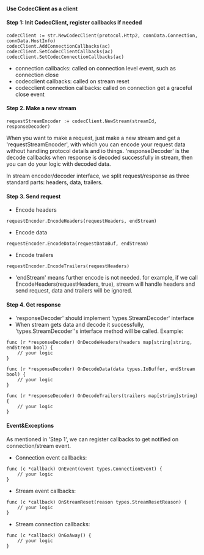 #### Use CodecClient as a client

#### Step 1: Init CodecClient, register callbacks if needed

```
codecClient := str.NewCodecClient(protocol.Http2, connData.Connection, connData.HostInfo)
codecClient.AddConnectionCallbacks(ac)
codecClient.SetCodecClientCallbacks(ac)
codecClient.SetCodecConnectionCallbacks(ac)
```

+ connection callbacks: called on connection level event, such as connection close
+ codecclient callbacks: called on stream reset
+ codecclient connection callbacks: called on connection get a graceful close event

#### Step 2. Make a new stream

```
requestStreamEncoder := codecClient.NewStream(streamId, responseDecoder)
```

When you want to make a request, just make a new stream and get a 'requestStreamEncoder', with which you can encode your request data without handling protocol details and io things.
'responseDecoder' is the decode callbacks when response is decoded successfully in stream, then you can do your logic with decoded data.

In stream encoder/decoder interface, we split request/response as three standard parts: headers, data, trailers.

#### Step 3. Send request

+ Encode headers
```
requestEncoder.EncodeHeaders(requestHeaders, endStream)
```

+ Encode data
```
requestEncoder.EncodeData(requestDataBuf, endStream)
```

+ Encode trailers
```
requestEncoder.EncodeTrailers(requestHeaders)
```

+ 'endStream' means further encode is not needed. for example, if we call EncodeHeaders(requestHeaders, true), stream will handle headers and send request, data and trailers will be ignored.

#### Step 4. Get response

+ 'responseDecoder' should implement 'types.StreamDecoder' interface
+ When stream gets data and decode it successfully, 'types.StreamDecoder''s interface method will be called. Example:
```
func (r *responseDecoder) OnDecodeHeaders(headers map[string]string, endStream bool) {
	// your logic
}

func (r *responseDecoder) OnDecodeData(data types.IoBuffer, endStream bool) {
    // your logic
}

func (r *responseDecoder) OnDecodeTrailers(trailers map[string]string) {
    // your logic
}
```

#### Event&Exceptions
As mentioned in 'Step 1', we can register callbacks to get notified on connection/stream event.

+ Connection event callbacks:
```
func (c *callback) OnEvent(event types.ConnectionEvent) {
    // your logic
}
```

+ Stream event callbacks:
```
func (c *callback) OnStreamReset(reason types.StreamResetReason) {
	// your logic
}
```

+ Stream connection callbacks:
```
func (c *callback) OnGoAway() {
	// your logic
}
```
